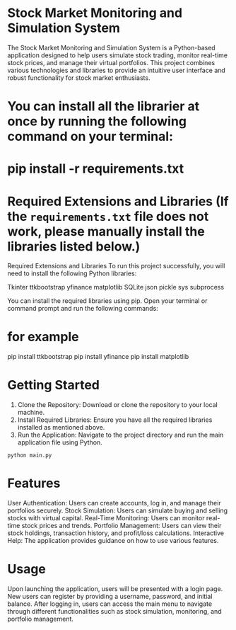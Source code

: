 # Stock Market Monitoring and Simulation System
The Stock Market Monitoring and Simulation System is a Python-based application designed to help users simulate stock trading, monitor real-time stock prices, and manage their virtual portfolios. This project combines various technologies and libraries to provide an intuitive user interface and robust functionality for stock market enthusiasts.


# You can install all the librarier at once by running the following command on your terminal:
# pip install -r requirements.txt


# Required Extensions and Libraries (If the `requirements.txt` file does not work, please manually install the libraries listed below.)

Required Extensions and Libraries
To run this project successfully, you will need to install the following Python libraries:

Tkinter
ttkbootstrap
yfinance
matplotlib
SQLite
json
pickle
sys
subprocess

You can install the required libraries using pip. Open your terminal or command prompt and run the following commands:
# for example 

pip install ttkbootstrap
pip install yfinance
pip install matplotlib


# Getting Started

1. Clone the Repository: Download or clone the repository to your local machine.
2. Install Required Libraries: Ensure you have all the required libraries installed as mentioned above.
3. Run the Application: Navigate to the project directory and run the main application file using Python.

`python main.py`

# Features

User Authentication: Users can create accounts, log in, and manage their portfolios securely.
Stock Simulation: Users can simulate buying and selling stocks with virtual capital.
Real-Time Monitoring: Users can monitor real-time stock prices and trends.
Portfolio Management: Users can view their stock holdings, transaction history, and profit/loss calculations.
Interactive Help: The application provides guidance on how to use various features.

# Usage

Upon launching the application, users will be presented with a login page.
New users can register by providing a username, password, and initial balance.
After logging in, users can access the main menu to navigate through different functionalities such as stock simulation, monitoring, and portfolio management.

